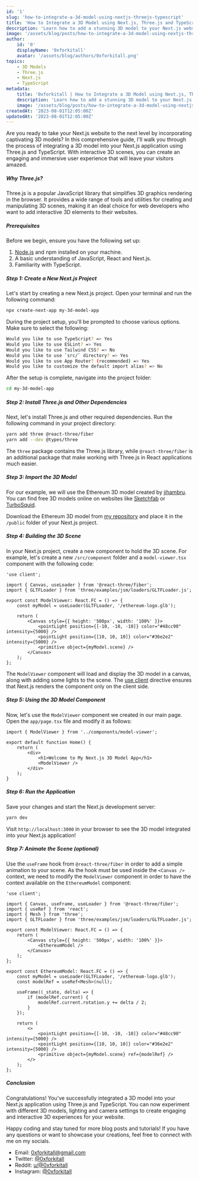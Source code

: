 ```yaml
---
id: '1'
slug: 'how-to-integrate-a-3d-model-using-nextjs-threejs-typescript'
title: 'How to Integrate a 3D Model using Next.js, Three.js and TypeScript'
description: 'Learn how to add a stunning 3D model to your Next.js website using Three.js and TypeScript. Create interactive 3D scenes to captivate your users.'
image: '/assets/blog/posts/how-to-integrate-a-3d-model-using-nextjs-threejs-typescript/cover.jpg'
author:
    id: '0'
    displayName: '0xforkitall'
    avatar: '/assets/blog/authors/0xforkitall.png'
topics:
    - 3D Models
    - Three.js
    - Next.js
    - TypeScript
metadata:
    title: '0xforkitall | How to Integrate a 3D Model using Next.js, Three.js and TypeScript'
    description: 'Learn how to add a stunning 3D model to your Next.js website using Three.js and TypeScript. Create interactive 3D scenes to captivate your users.'
    image: '/assets/blog/posts/how-to-integrate-a-3d-model-using-nextjs-threejs-typescript/cover.jpg'
createdAt: '2023-08-01T12:05:00Z'
updatedAt: '2023-08-01T12:05:00Z'
---
```


Are you ready to take your Next.js website to the next level by incorporating captivating 3D models? In this comprehensive guide, I'll walk you through the process of integrating a 3D model into your Next.js application using Three.js and TypeScript. With interactive 3D scenes, you can create an engaging and immersive user experience that will leave your visitors amazed.

##### Why Three.js?

Three.js is a popular JavaScript library that simplifies 3D graphics rendering in the browser. It provides a wide range of tools and utilities for creating and manipulating 3D scenes, making it an ideal choice for web developers who want to add interactive 3D elements to their websites.

##### Prerequisites

Before we begin, ensure you have the following set up:

1. [Node.js](https://nodejs.org/en) and npm installed on your machine.
2. A basic understanding of JavaScript, React and Next.js.
3. Familiarity with TypeScript.

##### Step 1: Create a New Next.js Project

Let's start by creating a new Next.js project. Open your terminal and run the following command:

```bash
npx create-next-app my-3d-model-app
```

During the project setup, you'll be prompted to choose various options. Make sure to select the following:

```bash
Would you like to use TypeScript? => Yes
Would you like to use ESLint? => Yes
Would you like to use Tailwind CSS? => No
Would you like to use `src/` directory? => Yes
Would you like to use App Router? (recommended) => Yes
Would you like to customize the default import alias? => No
```

After the setup is complete, navigate into the project folder:

```bash
cd my-3d-model-app
```

##### Step 2: Install Three.js and Other Dependencies

Next, let's install Three.js and other required dependencies. Run the following command in your project directory:

```bash
yarn add three @react-three/fiber
yarn add --dev @types/three
```

The `three` package contains the Three.js library, while `@react-three/fiber` is an additional package that make working with Three.js in React applications much easier.

##### Step 3: Import the 3D Model

For our example, we will use the Ethereum 3D model created by [jihambru](https://sketchfab.com/jihambru). You can find free 3D models online on websites like [Sketchfab](https://sketchfab.com/feed) or [TurboSquid](https://www.turbosquid.com/).

Download the Ethereum 3D model from [my repository](https://github.com/0xforkitall/personal-website/blob/main/public/assets/models/ethereum-logo.glb) and place it in the `/public` folder of your Next.js project.

##### Step 4: Building the 3D Scene

In your Next.js project, create a new component to hold the 3D scene. For example, let's create a new `/src/component` folder and a `model-viewer.tsx` component with the following code:

```tsx
'use client';

import { Canvas, useLoader } from '@react-three/fiber';
import { GLTFLoader } from 'three/examples/jsm/loaders/GLTFLoader.js';

export const ModelViewer: React.FC = () => {
    const myModel = useLoader(GLTFLoader, '/ethereum-logo.glb');

    return (
        <Canvas style={{ height: '500px', width: '100%' }}>
            <pointLight position={[-10, -10, -10]} color="#48cc90" intensity={5000} />
            <pointLight position={[10, 10, 10]} color="#36e2e2" intensity={5000} />
            <primitive object={myModel.scene} />
        </Canvas>
    );
};
```

The `ModelViewer` component will load and display the 3D model in a canvas, along with adding some lights to the scene. The [use client](https://nextjs.org/docs/getting-started/react-essentials#the-use-client-directive) directive ensures that Next.js renders the component only on the client side.

##### Step 5: Using the 3D Model Component

Now, let's use the `ModelViewer` component we created in our main page. Open the `app/page.tsx` file and modify it as follows:

```tsx
import { ModelViewer } from '../components/model-viewer';

export default function Home() {
    return (
        <div>
            <h1>Welcome to My Next.js 3D Model App</h1>
            <ModelViewer />
        </div>
    );
}
```

##### Step 6: Run the Application

Save your changes and start the Next.js development server:

```bash
yarn dev
```

Visit `http://localhost:3000` in your browser to see the 3D model integrated into your Next.js application!

##### Step 7: Animate the Scene (optional)

Use the `useFrame` hook from `@react-three/fiber` in order to add a simple animation to your scene. As the hook must be used inside the `<Canvas />` context, we need to modify the `ModelViewer` component in order to have the context available on the `EthereumModel` component:

```tsx
'use client';

import { Canvas, useFrame, useLoader } from '@react-three/fiber';
import { useRef } from 'react';
import { Mesh } from 'three';
import { GLTFLoader } from 'three/examples/jsm/loaders/GLTFLoader.js';

export const ModelViewer: React.FC = () => {
    return (
        <Canvas style={{ height: '500px', width: '100%' }}>
            <EthereumModel />
        </Canvas>
    );
};

export const EthereumModel: React.FC = () => {
    const myModel = useLoader(GLTFLoader, '/ethereum-logo.glb');
    const modelRef = useRef<Mesh>(null);

    useFrame((_state, delta) => {
        if (modelRef.current) {
            modelRef.current.rotation.y += delta / 2;
        }
    });

    return (
        <>
            <pointLight position={[-10, -10, -10]} color="#48cc90" intensity={5000} />
            <pointLight position={[10, 10, 10]} color="#36e2e2" intensity={5000} />
            <primitive object={myModel.scene} ref={modelRef} />
        </>
    );
};
```

##### Conclusion

Congratulations! You've successfully integrated a 3D model into your Next.js application using Three.js and TypeScript. You can now experiment with different 3D models, lighting and camera settings to create engaging and interactive 3D experiences for your website.

Happy coding and stay tuned for more blog posts and tutorials! If you have any questions or want to showcase your creations, feel free to connect with me on my socials.

-   Email: [0xforkitall@gmail.com](mailto:0xforkitall@gmail.com)
-   Twitter: [@0xforkitall](https://twitter.com/0xforkitall)
-   Reddit: [u/@0xforkitall](https://reddit.com/user/0xforkitall)
-   Instagram: [@0xforkitall](https://www.instagram.com/0xforkitall)
